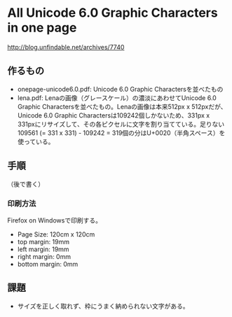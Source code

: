 # All Unicode 6.0 Graphic Characters in one page

http://blog.unfindable.net/archives/7740

## 作るもの
* onepage-unicode6.0.pdf: Unicode 6.0 Graphic Charactersを並べたもの
* lena.pdf: Lenaの画像（グレースケール）の濃淡にあわせてUnicode 6.0 Graphic Charactersを並べたもの。Lenaの画像は本来512px x 512pxだが、Unicode 6.0 Graphic Charactersは109242個しかないため、331px x 331pxにリサイズして、その各ピクセルに文字を割り当てている。足りない109561 (= 331 x 331) - 109242 = 319個の分はU+0020（半角スペース）を使っている。

## 手順
（後で書く）

### 印刷方法
Firefox on Windowsで印刷する。

* Page Size: 120cm x 120cm
* top margin: 19mm
* left margin: 19mm
* right margin: 0mm
* bottom margin: 0mm

## 課題

* サイズを正しく取れず、枠にうまく納められない文字がある。
